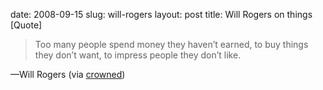 date: 2008-09-15
slug: will-rogers
layout: post
title: Will Rogers on things [Quote]


<blockquote>Too many people spend money they haven’t earned, to buy things they don’t want, to impress people they don’t like.</blockquote>&#8212;Will Rogers (via <a href="http://crowned.tumblr.com/" target="_blank">crowned</a>)
